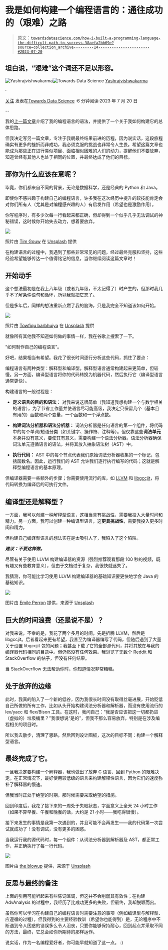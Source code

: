 # 我是如何构建一个编程语言的：通往成功的（艰难）之路

> 原文：[`towardsdatascience.com/how-i-built-a-programming-language-the-difficult-path-to-success-38aefa2bb69e?source=collection_archive---------14-----------------------#2023-07-20`](https://towardsdatascience.com/how-i-built-a-programming-language-the-difficult-path-to-success-38aefa2bb69e?source=collection_archive---------14-----------------------#2023-07-20)

## 坦白说，“艰难”这个词还不足以形容。

[](https://medium.com/@yashrajvishwakarma.31?source=post_page-----38aefa2bb69e--------------------------------)![Yashrajvishwakarma](https://medium.com/@yashrajvishwakarma.31?source=post_page-----38aefa2bb69e--------------------------------)[](https://towardsdatascience.com/?source=post_page-----38aefa2bb69e--------------------------------)![Towards Data Science](https://towardsdatascience.com/?source=post_page-----38aefa2bb69e--------------------------------) [Yashrajvishwakarma](https://medium.com/@yashrajvishwakarma.31?source=post_page-----38aefa2bb69e--------------------------------)

·

[关注](https://medium.com/m/signin?actionUrl=https%3A%2F%2Fmedium.com%2F_%2Fsubscribe%2Fuser%2Fa7fae3e99bf7&operation=register&redirect=https%3A%2F%2Ftowardsdatascience.com%2Fhow-i-built-a-programming-language-the-difficult-path-to-success-38aefa2bb69e&user=Yashrajvishwakarma&userId=a7fae3e99bf7&source=post_page-a7fae3e99bf7----38aefa2bb69e---------------------post_header-----------) 发表在[Towards Data Science](https://towardsdatascience.com/?source=post_page-----38aefa2bb69e--------------------------------) ·6 分钟阅读·2023 年 7 月 20 日[](https://medium.com/m/signin?actionUrl=https%3A%2F%2Fmedium.com%2F_%2Fvote%2Ftowards-data-science%2F38aefa2bb69e&operation=register&redirect=https%3A%2F%2Ftowardsdatascience.com%2Fhow-i-built-a-programming-language-the-difficult-path-to-success-38aefa2bb69e&user=Yashrajvishwakarma&userId=a7fae3e99bf7&source=-----38aefa2bb69e---------------------clap_footer-----------)

--

[](https://medium.com/m/signin?actionUrl=https%3A%2F%2Fmedium.com%2F_%2Fbookmark%2Fp%2F38aefa2bb69e&operation=register&redirect=https%3A%2F%2Ftowardsdatascience.com%2Fhow-i-built-a-programming-language-the-difficult-path-to-success-38aefa2bb69e&source=-----38aefa2bb69e---------------------bookmark_footer-----------)

我的[上一篇文章](https://medium.com/@yashrajvishwakarma.31/how-i-built-a-programming-language-acd144f3867f)介绍了我的编程语言的语法，并提供了一个关于我如何构建它的总体思路。

但我决定写另一篇文章，专注于我朝最终结果前进的历程，因为说实话，这段旅程确实有更多的挫折而非成功，我必须克服的挑战也非常令人生畏。希望这篇文章也能成为那些正在进行类似项目、面临相似困难的人们的动力，提醒他们不要放弃，知道曾经有其他人也处于相同的位置，并最终达成了他们的目标。

## 那你为什么应该在意呢？

毕竟，你们都来自不同的背景，无论是数据科学，还是经典的 Python 和 Java。

即使你不感兴趣于构建自己的编程语言，许多我在这次经历中提升的软技能肯定会对你们所有人（尤其是对编程感兴趣的人）有启发作用（希望也是激励作用）。

你写程序时，有多少次每一行看起来都正确，但却得到一个似乎几乎无法调试的神秘错误，这时候你开始失去动力，想着要放弃。

![](img/a949b920ff2b7ef1f7b26a0886feab0e.png)

照片由 [Tim Gouw](https://unsplash.com/@punttim?utm_source=medium&utm_medium=referral) 在 [Unsplash](https://unsplash.com/?utm_source=medium&utm_medium=referral) 提供

在构建语言的过程中，我遇到了那些非常常见的问题，经过最终克服和坚持，这些经验希望能够传达一个值得铭记的信息，当你继续阅读这篇文章时！

## 开始动手

这个想法最初是在我上八年级（或者九年级，不太记得了）时产生的，但那时我几乎不了解条件语句和循环，所以我就把它忘了。

但是多年后，同样的想法重新点燃了我的脑海，只是我完全不知道该如何开始。

![](img/264518413c257ec524d35235e18b251d.png)

照片由 [Towfiqu barbhuiya](https://unsplash.com/@towfiqu999999?utm_source=medium&utm_medium=referral) 在 [Unsplash](https://unsplash.com/?utm_source=medium&utm_medium=referral) 提供

就像所有其他我不知道如何做的事情一样，我在谷歌上搜索了一下。

“如何制作自己的编程语言”。

好吧，结果相当有希望。我花了很长时间逐行分析这些代码，抓住了要点：

编程语言有两种类型：解释型和编译型。解释型语言通常构建起来更简单，但较慢。另一方面，编译型语言将你的代码转换为机器代码，然后执行它（编译型语言通常更快）。

构建语言的一般过程是：

+   **定义语言的目的和语法：** 对我来说这很简单（我知道我想构建一个与数学相关的语言），为了节省工作量并使语言尽可能高级，我决定只保留几个（基本且有用的）函数和两个变量，一个函数和一个浮点数。

+   **构建词法分析器和语法分析器：** 词法分析器是任何语言的第一个组件，将代码中的每个单词/短语分类（如关键字、操作符、注释等）。但仅靠这些**词法单元**本身并没有意义，要使其有意义，需要构建一个语法分析器。语法分析器确保词法单元遵循语言的语法，并将其放入抽象语法树（AST）中。

+   **执行代码：** AST 中的每个节点代表我们原始词法分析器收集的一个标记，包括函数名。因此，运行我们的 AST 允许我们逐行执行编写的代码；这就是解释型编程语言的基本原理。

但编译器需要一些额外的步骤；你需要使用流行的库，如 [LLVM](https://llvm.org/docs/tutorial/MyFirstLanguageFrontend/index.html) 和 [libgccjit](https://gcc.gnu.org/onlinedocs/jit/)，将代码转换为编译后的可执行文件。

## 编译型还是解释型？

一方面，我可以创建一种解释型语言，这相当具有挑战性，需要我投入大量时间和精力。另一方面，我可以创建一种编译型语言，这**更具挑战性**，需要我投入更多时间和精力。

但构建自己编译型语言的想法实在是太吸引人了，我陷入了这个陷阱。

***建议：不要这样做。***

尽管有关于使用 LLVM 构建编译器的资源（强烈推荐观看那段 100 秒的视频，既有趣又有些教育意义），但由于文档过于复杂，我很快就迷失了。

我猜测，你可能比学习使用 LLVM 构建编译器的基础知识要更快地学会 Java 的基础知识。

![](img/1775d933031de14e3c2886999ed3573a.png)

图片由 [Emile Perron](https://unsplash.com/@emilep?utm_source=medium&utm_medium=referral) 提供，来源于 [Unsplash](https://unsplash.com/?utm_source=medium&utm_medium=referral)

## 巨大的时间浪费（还是说不是）？

对我来说，不幸的是，我花了两个多月的时间，先是折腾 LLVM，然后是 libgccjit。后者看起来更有希望，我甚至为编译器编写了代码，但随后遇到了大量关于设置 libgccjit 包的问题；我甚至下载了它的全部源代码，并将其放在与我的编译器代码相同的目录中。但仍然没有任何效果。我浏览了无数个 Reddit 和 StackOverflow 的帖子，但没有任何结果。

当 StackOverflow 无法帮助你时，你知道情况非常糟糕。

## 处于放弃的边缘

此时，我真的陷入了一个新的低谷，因为我很长时间没有取得丝毫进展，开始贬低自己所做的所有工作，比如从头开始构建词法分析器和解析器，而没有使用流行的 lex/yacc 和 flex/Bison 工具。在这时，我问自己：“我是否应该把这一切都扔进（虚拟的）垃圾桶里？”我很想说“是的”，但我不那么容易放弃，特别是在涉及编程相关的项目时。

所以我去散步，清理了思路，然后回到设计图板，这次的目标不同：构建一个解释型语言。

## 最终完成了它。

一旦我决定要构建一个解释器，我也做出了放弃 C 语言、回到 Python 的艰难决定。在正常情况下，最好使用较低级的语言来构建解释性语言，因为它们的速度弥补了解释器的慢速。

但我当时正处于绝望的时期，那时候需要采取绝望的措施。

回到印度后，我花了接下来的一周处于失眠状态，字面意义上全天 24 小时工作（如果不算早餐、午餐和晚餐的话，大约是 21 小时——我吃得很慢）。

接下来发生的事情是我第一次遇到的，并且可能不会再发生——我的代码第一次尝试就成功了！没有调试，没有更多的困惑。

当我运行我的源代码时，每一个组件：从词法分析器到解析器及 AST，都正常工作，并正确执行了每一行代码。

![](img/283fa4577fcbe40820ca52b484957066.png)

图片由 [the blowup](https://unsplash.com/@theblowup?utm_source=medium&utm_medium=referral) 提供，来源于 [Unsplash](https://unsplash.com/?utm_source=medium&utm_medium=referral)

## 反思与最终的备注

上面的引用可能听起来有些陈词滥调，但这并不会削弱其有效性；在构建 AdvAnalysis 的过程中，我经历了比成功更多的失败，但最终，我却脱颖而出。

虽然你可以学习在构建自己的编程语言时需要注意的事项（例如编译型与解释型、应遵循的过程），但我得到的主要经验教训（希望你也能得到）是，无论程序中不断遇到令人困惑的错误多么令人沮丧，只要你能够保持耐心，回到起点并采取不同的方法，最终，它总会如你所期待的那样运作。

说实话，作为一名编程爱好者，你可能早就知道了这一点。 :)
